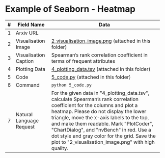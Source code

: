 # Example of Seaborn - Heatmap

| # | Field Name               | Data                             |
|---|--------------------------|----------------------------------|
| 1 | Arxiv URL                |                                  |
| 2 | Visualisation Image      | [2_visualisation_image.png](./2_visualisation_image.png) (attached in this folder)|
| 3 | Visualisation Caption    | Spearman’s rank correlation coefficient in terms of frequent attributes |
| 4 | Plotting Data            | [4_plotting_data.tsv](./4_plotting_data.tsv) (attached in this folder)|
| 5 | Code                     | [5_code.py](./5_code.py) (attached in this folder)         |
| 6 | Command                  | `python 5_code.py`           |
| 7 | Natural Language Request | For the given data in "4_plotting_data.tsv", calculate Spearman’s rank correlation coefficient for the columns and plot a heatmap. Please do not display the lower triangle, move the x-axis labels to the top, and make them readable. Mark "PlotCoder", "ChartDialog", and "nvBench" in red. Use a dot style and gray color for the grid. Save the plot to "2_visualisation_image.png" with high quality.|